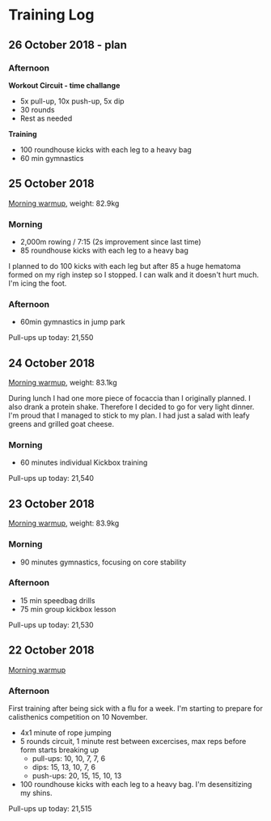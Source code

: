 # Training Log

## 26 October 2018 - plan

### Afternoon

**Workout Circuit - time challange**

- 5x pull-up, 10x push-up, 5x dip
- 30 rounds
- Rest as needed

**Training**

- 100 roundhouse kicks with each leg to a heavy bag
- 60 min gymnastics


## 25 October 2018
[Morning warmup](/articles/morning-routine), weight: 82.9kg

### Morning

- 2,000m rowing / 7:15 (2s improvement since last time)
- 85 roundhouse kicks with each leg to a heavy bag

I planned to do 100 kicks with each leg but after 85 a huge hematoma formed on my righ instep so I stopped. I can walk and it doesn't hurt much. I'm icing the foot.

### Afternoon

-  60min gymnastics in jump park

Pull-ups up today: 21,550

## 24 October 2018
[Morning warmup](/articles/morning-routine), weight: 83.1kg

During lunch I had one more piece of focaccia than I originally planned. I also drank a protein shake. Therefore I decided to go for very light dinner. I'm proud that I managed to stick to my plan. I had just a salad with leafy greens and grilled goat cheese.

### Morning

- 60 minutes individual Kickbox training

Pull-ups up today: 21,540


## 23 October 2018
[Morning warmup](/articles/morning-routine), weight: 83.9kg

### Morning

- 90 minutes gymnastics, focusing on core stability

### Afternoon

- 15 min speedbag drills
- 75 min group kickbox lesson

Pull-ups up today: 21,530


## 22 October 2018
[Morning warmup](/articles/morning-routine)

### Afternoon
First training after being sick with a flu for a week. I'm starting to prepare for calisthenics competition on 10 November.

- 4x1 minute of rope jumping
- 5 rounds circuit, 1 minute rest between excercises, max reps before form starts breaking up
  - pull-ups: 10, 10, 7, 7, 6
  - dips: 15, 13, 10, 7, 6
  - push-ups: 20, 15, 15, 10, 13
- 100 roundhouse kicks with each leg to a heavy bag. I'm desensitizing my shins.

Pull-ups up today: 21,515

